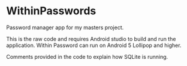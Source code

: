 # WithinPasswords
Password manager app for my masters project. 

This is the raw code and requires Android studio to build and run the application. 
Within Password can run on Android 5 Lollipop and higher. 

Comments provided in the code to explain how SQLite is running. 
